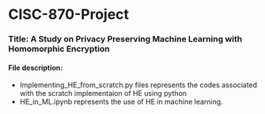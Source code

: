 # CISC-870-Project

### Title: A Study on Privacy Preserving Machine Learning with Homomorphic Encryption

#### File description:

- Implementing_HE_from_scratch.py files represents the codes associated with the scratch implementaion of HE using python
- HE_in_ML.ipynb represents the use of HE in machine learning. 


